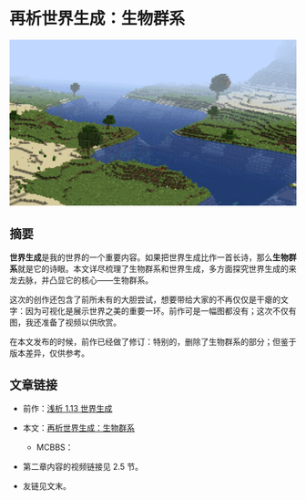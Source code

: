# 再析世界生成：生物群系

![](resources/icon.png)

## 摘要

**世界生成**是我的世界的一个重要内容。如果把世界生成比作一首长诗，那么**生物群系**就是它的诗眼。本文详尽梳理了生物群系和世界生成，多方面探究世界生成的来龙去脉，并凸显它的核心——生物群系。

这次的创作还包含了前所未有的大胆尝试，想要带给大家的不再仅仅是干瘪的文字：因为可视化是展示世界之美的重要一环。前作可是一幅图都没有；这次不仅有图，我还准备了视频以供欣赏。

在本文发布的时候，前作已经做了修订：特别的，删除了生物群系的部分；但鉴于版本差异，仅供参考。

## 文章链接

- 前作：[浅析 1.13 世界生成](https://yaossg.com/blog/1-13-worldgen/) 

- 本文：[再析世界生成：生物群系](https://yaossg.com/biome)
  - MCBBS：

- 第二章内容的视频链接见 2.5 节。

- 友链见文末。

